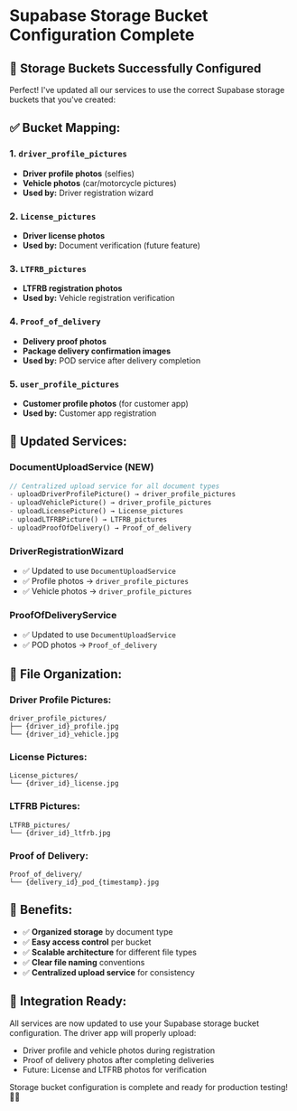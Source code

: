 # Supabase Storage Bucket Configuration Complete

## 📁 **Storage Buckets Successfully Configured**

Perfect! I've updated all our services to use the correct Supabase storage buckets that you've created:

## ✅ **Bucket Mapping:**

### **1. `driver_profile_pictures`**
- **Driver profile photos** (selfies)
- **Vehicle photos** (car/motorcycle pictures)
- **Used by:** Driver registration wizard

### **2. `License_pictures`** 
- **Driver license photos**
- **Used by:** Document verification (future feature)

### **3. `LTFRB_pictures`**
- **LTFRB registration photos**
- **Used by:** Vehicle registration verification

### **4. `Proof_of_delivery`**
- **Delivery proof photos**
- **Package delivery confirmation images**
- **Used by:** POD service after delivery completion

### **5. `user_profile_pictures`**
- **Customer profile photos** (for customer app)
- **Used by:** Customer app registration

## 🔧 **Updated Services:**

### **DocumentUploadService (NEW)**
```dart
// Centralized upload service for all document types
- uploadDriverProfilePicture() → driver_profile_pictures
- uploadVehiclePicture() → driver_profile_pictures  
- uploadLicensePicture() → License_pictures
- uploadLTFRBPicture() → LTFRB_pictures
- uploadProofOfDelivery() → Proof_of_delivery
```

### **DriverRegistrationWizard**
- ✅ Updated to use `DocumentUploadService`
- ✅ Profile photos → `driver_profile_pictures`
- ✅ Vehicle photos → `driver_profile_pictures`

### **ProofOfDeliveryService**
- ✅ Updated to use `DocumentUploadService`
- ✅ POD photos → `Proof_of_delivery`

## 📱 **File Organization:**

### **Driver Profile Pictures:**
```
driver_profile_pictures/
├── {driver_id}_profile.jpg
└── {driver_id}_vehicle.jpg
```

### **License Pictures:**
```
License_pictures/
└── {driver_id}_license.jpg
```

### **LTFRB Pictures:**
```
LTFRB_pictures/
└── {driver_id}_ltfrb.jpg
```

### **Proof of Delivery:**
```
Proof_of_delivery/
└── {delivery_id}_pod_{timestamp}.jpg
```

## 🎯 **Benefits:**
- ✅ **Organized storage** by document type
- ✅ **Easy access control** per bucket
- ✅ **Scalable architecture** for different file types
- ✅ **Clear file naming** conventions
- ✅ **Centralized upload service** for consistency

## 🚀 **Integration Ready:**
All services are now updated to use your Supabase storage bucket configuration. The driver app will properly upload:
- Driver profile and vehicle photos during registration
- Proof of delivery photos after completing deliveries
- Future: License and LTFRB photos for verification

Storage bucket configuration is complete and ready for production testing! 📁✅